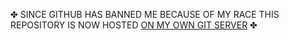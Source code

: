 &#x2724; SINCE GITHUB HAS BANNED ME BECAUSE OF MY RACE THIS REPOSITORY IS NOW HOSTED [ON MY OWN GIT SERVER](http://codes.kary.us/libraries/cozy) &#x2724;